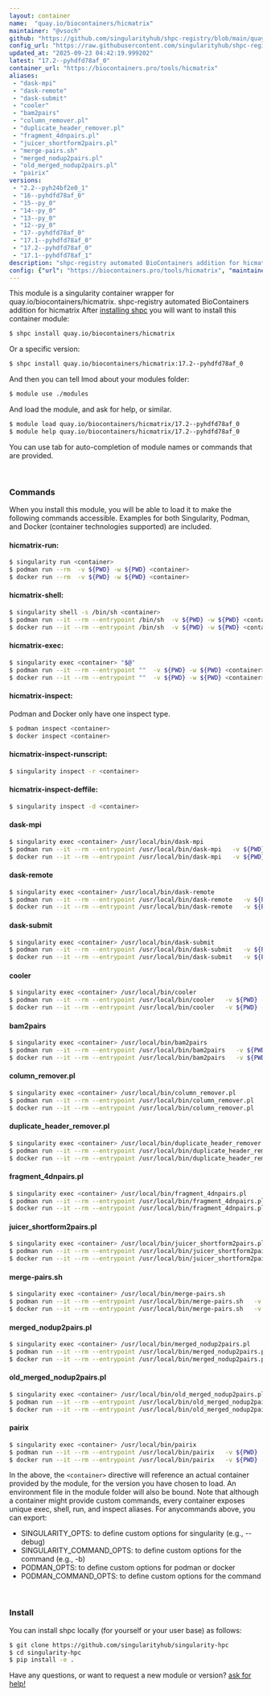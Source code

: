 ```yaml
---
layout: container
name:  "quay.io/biocontainers/hicmatrix"
maintainer: "@vsoch"
github: "https://github.com/singularityhub/shpc-registry/blob/main/quay.io/biocontainers/hicmatrix/container.yaml"
config_url: "https://raw.githubusercontent.com/singularityhub/shpc-registry/main/quay.io/biocontainers/hicmatrix/container.yaml"
updated_at: "2025-09-23 04:42:19.999202"
latest: "17.2--pyhdfd78af_0"
container_url: "https://biocontainers.pro/tools/hicmatrix"
aliases:
 - "dask-mpi"
 - "dask-remote"
 - "dask-submit"
 - "cooler"
 - "bam2pairs"
 - "column_remover.pl"
 - "duplicate_header_remover.pl"
 - "fragment_4dnpairs.pl"
 - "juicer_shortform2pairs.pl"
 - "merge-pairs.sh"
 - "merged_nodup2pairs.pl"
 - "old_merged_nodup2pairs.pl"
 - "pairix"
versions:
 - "2.2--pyh24bf2e0_1"
 - "16--pyhdfd78af_0"
 - "15--py_0"
 - "14--py_0"
 - "13--py_0"
 - "12--py_0"
 - "17--pyhdfd78af_0"
 - "17.1--pyhdfd78af_0"
 - "17.2--pyhdfd78af_0"
 - "17.1--pyhdfd78af_1"
description: "shpc-registry automated BioContainers addition for hicmatrix"
config: {"url": "https://biocontainers.pro/tools/hicmatrix", "maintainer": "@vsoch", "description": "shpc-registry automated BioContainers addition for hicmatrix", "latest": {"17.2--pyhdfd78af_0": "sha256:d32e808cd0096a67408759cdd3971cf4acac7134544177b7284d5ac0d4fa1e02"}, "tags": {"2.2--pyh24bf2e0_1": "sha256:d3343c0eeb585082ec0d5f15cd192cb990e7f220deb1fbd07347b74d61e86e28", "16--pyhdfd78af_0": "sha256:78597a8192d09d04f9ce84cb47c20130d7547a4e31d48f10c0b7e7a6b1582deb", "15--py_0": "sha256:91a5133510c170b24d0fb8708edd811ac609383d7198e6adf10a8263b89c026d", "14--py_0": "sha256:38429c2c801e55fd2036e7e54b6da9bb2851900980ed3ecad8b749efedfebd13", "13--py_0": "sha256:cfce8e6bcb330daff55e4b353817f396fa671753f96a11e8f8ba3f20281ffca0", "12--py_0": "sha256:26a660a0f9ce73ec185751345fd42f01fd3ab5c24ca2df62085827788e9feb27", "17--pyhdfd78af_0": "sha256:5c8f3f653262a45254951bd64f2b4d46131f2dbc99482918deb5fe7dbd64e988", "17.1--pyhdfd78af_0": "sha256:8c73244e840e6a4f3ae882a273fdecf96515db1449ce697e023550716695ed0c", "17.2--pyhdfd78af_0": "sha256:d32e808cd0096a67408759cdd3971cf4acac7134544177b7284d5ac0d4fa1e02", "17.1--pyhdfd78af_1": "sha256:6b0700093919740b1ec3c3bada33b62b7d5b01f87c15eeca8ee67f644be064ce"}, "docker": "quay.io/biocontainers/hicmatrix", "aliases": {"dask-mpi": "/usr/local/bin/dask-mpi", "dask-remote": "/usr/local/bin/dask-remote", "dask-submit": "/usr/local/bin/dask-submit", "cooler": "/usr/local/bin/cooler", "bam2pairs": "/usr/local/bin/bam2pairs", "column_remover.pl": "/usr/local/bin/column_remover.pl", "duplicate_header_remover.pl": "/usr/local/bin/duplicate_header_remover.pl", "fragment_4dnpairs.pl": "/usr/local/bin/fragment_4dnpairs.pl", "juicer_shortform2pairs.pl": "/usr/local/bin/juicer_shortform2pairs.pl", "merge-pairs.sh": "/usr/local/bin/merge-pairs.sh", "merged_nodup2pairs.pl": "/usr/local/bin/merged_nodup2pairs.pl", "old_merged_nodup2pairs.pl": "/usr/local/bin/old_merged_nodup2pairs.pl", "pairix": "/usr/local/bin/pairix"}}
---
```


This module is a singularity container wrapper for quay.io/biocontainers/hicmatrix.
shpc-registry automated BioContainers addition for hicmatrix
After [installing shpc](#install) you will want to install this container module:


```bash
$ shpc install quay.io/biocontainers/hicmatrix
```

Or a specific version:

```bash
$ shpc install quay.io/biocontainers/hicmatrix:17.2--pyhdfd78af_0
```

And then you can tell lmod about your modules folder:

```bash
$ module use ./modules
```

And load the module, and ask for help, or similar.

```bash
$ module load quay.io/biocontainers/hicmatrix/17.2--pyhdfd78af_0
$ module help quay.io/biocontainers/hicmatrix/17.2--pyhdfd78af_0
```

You can use tab for auto-completion of module names or commands that are provided.

<br>

### Commands

When you install this module, you will be able to load it to make the following commands accessible.
Examples for both Singularity, Podman, and Docker (container technologies supported) are included.

#### hicmatrix-run:

```bash
$ singularity run <container>
$ podman run --rm  -v ${PWD} -w ${PWD} <container>
$ docker run --rm  -v ${PWD} -w ${PWD} <container>
```

#### hicmatrix-shell:

```bash
$ singularity shell -s /bin/sh <container>
$ podman run --it --rm --entrypoint /bin/sh  -v ${PWD} -w ${PWD} <container>
$ docker run --it --rm --entrypoint /bin/sh  -v ${PWD} -w ${PWD} <container>
```

#### hicmatrix-exec:

```bash
$ singularity exec <container> "$@"
$ podman run --it --rm --entrypoint ""  -v ${PWD} -w ${PWD} <container> "$@"
$ docker run --it --rm --entrypoint ""  -v ${PWD} -w ${PWD} <container> "$@"
```

#### hicmatrix-inspect:

Podman and Docker only have one inspect type.

```bash
$ podman inspect <container>
$ docker inspect <container>
```

#### hicmatrix-inspect-runscript:

```bash
$ singularity inspect -r <container>
```

#### hicmatrix-inspect-deffile:

```bash
$ singularity inspect -d <container>
```


#### dask-mpi

```bash
$ singularity exec <container> /usr/local/bin/dask-mpi
$ podman run --it --rm --entrypoint /usr/local/bin/dask-mpi   -v ${PWD} -w ${PWD} <container> -c " $@"
$ docker run --it --rm --entrypoint /usr/local/bin/dask-mpi   -v ${PWD} -w ${PWD} <container> -c " $@"
```


#### dask-remote

```bash
$ singularity exec <container> /usr/local/bin/dask-remote
$ podman run --it --rm --entrypoint /usr/local/bin/dask-remote   -v ${PWD} -w ${PWD} <container> -c " $@"
$ docker run --it --rm --entrypoint /usr/local/bin/dask-remote   -v ${PWD} -w ${PWD} <container> -c " $@"
```


#### dask-submit

```bash
$ singularity exec <container> /usr/local/bin/dask-submit
$ podman run --it --rm --entrypoint /usr/local/bin/dask-submit   -v ${PWD} -w ${PWD} <container> -c " $@"
$ docker run --it --rm --entrypoint /usr/local/bin/dask-submit   -v ${PWD} -w ${PWD} <container> -c " $@"
```


#### cooler

```bash
$ singularity exec <container> /usr/local/bin/cooler
$ podman run --it --rm --entrypoint /usr/local/bin/cooler   -v ${PWD} -w ${PWD} <container> -c " $@"
$ docker run --it --rm --entrypoint /usr/local/bin/cooler   -v ${PWD} -w ${PWD} <container> -c " $@"
```


#### bam2pairs

```bash
$ singularity exec <container> /usr/local/bin/bam2pairs
$ podman run --it --rm --entrypoint /usr/local/bin/bam2pairs   -v ${PWD} -w ${PWD} <container> -c " $@"
$ docker run --it --rm --entrypoint /usr/local/bin/bam2pairs   -v ${PWD} -w ${PWD} <container> -c " $@"
```


#### column_remover.pl

```bash
$ singularity exec <container> /usr/local/bin/column_remover.pl
$ podman run --it --rm --entrypoint /usr/local/bin/column_remover.pl   -v ${PWD} -w ${PWD} <container> -c " $@"
$ docker run --it --rm --entrypoint /usr/local/bin/column_remover.pl   -v ${PWD} -w ${PWD} <container> -c " $@"
```


#### duplicate_header_remover.pl

```bash
$ singularity exec <container> /usr/local/bin/duplicate_header_remover.pl
$ podman run --it --rm --entrypoint /usr/local/bin/duplicate_header_remover.pl   -v ${PWD} -w ${PWD} <container> -c " $@"
$ docker run --it --rm --entrypoint /usr/local/bin/duplicate_header_remover.pl   -v ${PWD} -w ${PWD} <container> -c " $@"
```


#### fragment_4dnpairs.pl

```bash
$ singularity exec <container> /usr/local/bin/fragment_4dnpairs.pl
$ podman run --it --rm --entrypoint /usr/local/bin/fragment_4dnpairs.pl   -v ${PWD} -w ${PWD} <container> -c " $@"
$ docker run --it --rm --entrypoint /usr/local/bin/fragment_4dnpairs.pl   -v ${PWD} -w ${PWD} <container> -c " $@"
```


#### juicer_shortform2pairs.pl

```bash
$ singularity exec <container> /usr/local/bin/juicer_shortform2pairs.pl
$ podman run --it --rm --entrypoint /usr/local/bin/juicer_shortform2pairs.pl   -v ${PWD} -w ${PWD} <container> -c " $@"
$ docker run --it --rm --entrypoint /usr/local/bin/juicer_shortform2pairs.pl   -v ${PWD} -w ${PWD} <container> -c " $@"
```


#### merge-pairs.sh

```bash
$ singularity exec <container> /usr/local/bin/merge-pairs.sh
$ podman run --it --rm --entrypoint /usr/local/bin/merge-pairs.sh   -v ${PWD} -w ${PWD} <container> -c " $@"
$ docker run --it --rm --entrypoint /usr/local/bin/merge-pairs.sh   -v ${PWD} -w ${PWD} <container> -c " $@"
```


#### merged_nodup2pairs.pl

```bash
$ singularity exec <container> /usr/local/bin/merged_nodup2pairs.pl
$ podman run --it --rm --entrypoint /usr/local/bin/merged_nodup2pairs.pl   -v ${PWD} -w ${PWD} <container> -c " $@"
$ docker run --it --rm --entrypoint /usr/local/bin/merged_nodup2pairs.pl   -v ${PWD} -w ${PWD} <container> -c " $@"
```


#### old_merged_nodup2pairs.pl

```bash
$ singularity exec <container> /usr/local/bin/old_merged_nodup2pairs.pl
$ podman run --it --rm --entrypoint /usr/local/bin/old_merged_nodup2pairs.pl   -v ${PWD} -w ${PWD} <container> -c " $@"
$ docker run --it --rm --entrypoint /usr/local/bin/old_merged_nodup2pairs.pl   -v ${PWD} -w ${PWD} <container> -c " $@"
```


#### pairix

```bash
$ singularity exec <container> /usr/local/bin/pairix
$ podman run --it --rm --entrypoint /usr/local/bin/pairix   -v ${PWD} -w ${PWD} <container> -c " $@"
$ docker run --it --rm --entrypoint /usr/local/bin/pairix   -v ${PWD} -w ${PWD} <container> -c " $@"
```



In the above, the `<container>` directive will reference an actual container provided
by the module, for the version you have chosen to load. An environment file in the
module folder will also be bound. Note that although a container
might provide custom commands, every container exposes unique exec, shell, run, and
inspect aliases. For anycommands above, you can export:

 - SINGULARITY_OPTS: to define custom options for singularity (e.g., --debug)
 - SINGULARITY_COMMAND_OPTS: to define custom options for the command (e.g., -b)
 - PODMAN_OPTS: to define custom options for podman or docker
 - PODMAN_COMMAND_OPTS: to define custom options for the command

<br>

### Install

You can install shpc locally (for yourself or your user base) as follows:

```bash
$ git clone https://github.com/singularityhub/singularity-hpc
$ cd singularity-hpc
$ pip install -e .
```

Have any questions, or want to request a new module or version? [ask for help!](https://github.com/singularityhub/singularity-hpc/issues)